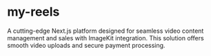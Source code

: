 # my-reels
A cutting-edge Next.js platform designed for seamless video content management and sales with ImageKit integration. This solution offers smooth video uploads and secure payment processing.
